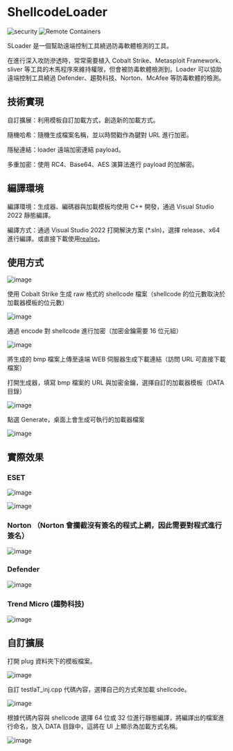 # ShellcodeLoader
<a><img alt="security" src="https://img.shields.io/badge/security-audited-green?style=flat-square%22%20alt=%22Security"></a>
<a><img alt="Remote Containers" src="https://img.shields.io/badge/Remote%20Containers-Compatible-green.svg"></a>

SLoader 是一個幫助遠端控制工具繞過防毒軟體檢測的工具。

在進行深入攻防滲透時，常常需要植入 Cobalt Strike、Metasploit Framework、sliver 等工具的木馬程序來維持權限，但會被防毒軟體檢測到。Loader 可以協助遠端控制工具繞過 Defender、趨勢科技、Norton、McAfee 等防毒軟體的檢測。

## 技術實現

自訂擴展：利用模板自訂加載方式，創造新的加載方式。

隨機哈希：隨機生成檔案名稱，並以時間戳作為鍵對 URL 進行加密。

隱秘連結：loader 遠端加密連結 payload。

多重加密：使用 RC4、Base64、AES 演算法進行 payload 的加解密。

## 編譯環境

編譯環境：生成器、編碼器與加載模板均使用 C++ 開發，通過 Visual Studio 2022 靜態編譯。

編譯方式：通過 Visual Studio 2022 打開解決方案 (*.sln)，選擇 release、x64 進行編譯。或直接下載使用[realse](https://github.com/ED-E92/SLoader/releases/tag/SLoaderv1.1)。

## 使用方式

![image](https://github.com/user-attachments/assets/9f35c116-d4ea-4e51-9aae-55b2a0022ca7)

使用 Cobalt Strike 生成 raw 格式的 shellcode 檔案（shellcode 的位元數取決於加載器模板的位元數）

![image](https://github.com/user-attachments/assets/e264878a-a7a8-4c51-92c3-eff5415d79d4)

通過 encode 對 shellcode 進行加密（加密金鑰需要 16 位元組）

![image](https://github.com/user-attachments/assets/21089a27-b123-4cc0-8960-96a6ce8ed3d5)

將生成的 bmp 檔案上傳至遠端 WEB 伺服器生成下載連結（訪問 URL 可直接下載檔案）


打開生成器，填寫 bmp 檔案的 URL 與加密金鑰，選擇自訂的加載器模板（DATA 目錄）

![image](https://github.com/user-attachments/assets/3e290a4a-7c27-405c-8ee6-fc0a03e0b9d1)

點選 Generate，桌面上會生成可執行的加載器檔案

![image](https://github.com/user-attachments/assets/e51e9ce9-bd05-45ec-aa9f-228fd081e587)


## 實際效果
### ESET
![image](https://github.com/user-attachments/assets/5b53892f-c543-418f-9239-0bf752ad77b0)

![image](https://github.com/user-attachments/assets/9a30a62d-d041-4b65-a5df-359f951043df)

### Norton （Norton 會攔截沒有簽名的程式上網，因此需要對程式進行簽名）

![image](https://github.com/user-attachments/assets/720df57d-6b63-40bd-a6f4-fe598a68e85a)

### Defender

![image](https://github.com/user-attachments/assets/dfebdf5e-c484-427c-bce7-7e4bc9e70a54)

### Trend Micro (趨勢科技)

![image](https://github.com/user-attachments/assets/03bdecb3-077e-4f0b-b2fc-6ff04add8f33)

## 自訂擴展

打開 plug 資料夾下的模板檔案。

![image](https://github.com/user-attachments/assets/aac91ab2-42a3-4fb7-9925-2ea21785ef3c)

自訂 testIaT_inj.cpp 代碼內容，選擇自己的方式來加載 shellcode。

![image](https://github.com/user-attachments/assets/3b6e9375-cc54-4f6c-9b97-a69fe76cfb95)

根據代碼內容與 shellcode 選擇 64 位或 32 位進行靜態編譯，將編譯出的檔案進行命名，放入 DATA 目錄中，這將在 UI 上顯示為加載方式名稱。

![image](https://github.com/user-attachments/assets/aeb79411-0771-46a8-887b-7491093ca857)
